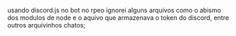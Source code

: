 usando discord.js no bot no rpeo ignorei alguns arquivos como o abismo dos modulos de node e o aquivo que armazenava o token do discord, entre outros arquivinhos chatos;
